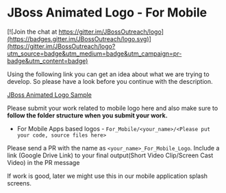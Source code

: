 # JBoss Animated Logo - For Mobile

[![Join the chat at https://gitter.im/JBossOutreach/logo](https://badges.gitter.im/JBossOutreach/logo.svg)](https://gitter.im/JBossOutreach/logo?utm_source=badge&utm_medium=badge&utm_campaign=pr-badge&utm_content=badge)


Using the following link you can get an idea about what we are trying to develop. So please have a look before you continue with the description.

[JBoss Animated Logo Sample](https://drive.google.com/file/d/12iTkHnACR-u_1dMZbRuBp8uM77COn4HN/view?usp=sharing)

Please submit your work related to mobile logo here and also make sure to **follow the folder structure when you submit your work.**

- For Mobile Apps based logos - `For_Mobile/<your_name>/<Please put your code, source files here>`

Please send a PR with the name as `<your_name>_For_Mobile_Logo`. Include a link (Google Drive Link) to your final output(Short Video Clip/Screen Cast Video) in the PR message

If work is good, later we might use this in our mobile application splash screens. 

